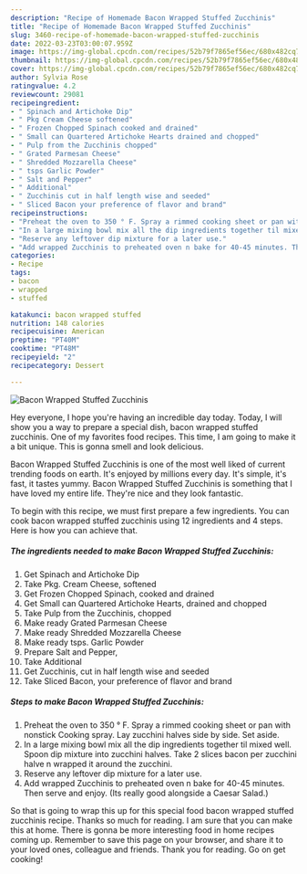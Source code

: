 ```yaml
---
description: "Recipe of Homemade Bacon Wrapped Stuffed Zucchinis"
title: "Recipe of Homemade Bacon Wrapped Stuffed Zucchinis"
slug: 3460-recipe-of-homemade-bacon-wrapped-stuffed-zucchinis
date: 2022-03-23T03:00:07.959Z
image: https://img-global.cpcdn.com/recipes/52b79f7865ef56ec/680x482cq70/bacon-wrapped-stuffed-zucchinis-recipe-main-photo.jpg
thumbnail: https://img-global.cpcdn.com/recipes/52b79f7865ef56ec/680x482cq70/bacon-wrapped-stuffed-zucchinis-recipe-main-photo.jpg
cover: https://img-global.cpcdn.com/recipes/52b79f7865ef56ec/680x482cq70/bacon-wrapped-stuffed-zucchinis-recipe-main-photo.jpg
author: Sylvia Rose
ratingvalue: 4.2
reviewcount: 29081
recipeingredient:
- " Spinach and Artichoke Dip"
- " Pkg Cream Cheese softened"
- " Frozen Chopped Spinach cooked and drained"
- " Small can Quartered Artichoke Hearts drained and chopped"
- " Pulp from the Zucchinis chopped"
- " Grated Parmesan Cheese"
- " Shredded Mozzarella Cheese"
- " tsps Garlic Powder"
- " Salt and Pepper"
- " Additional"
- " Zucchinis cut in half length wise and seeded"
- " Sliced Bacon your preference of flavor and brand"
recipeinstructions:
- "Preheat the oven to 350 ° F. Spray a rimmed cooking sheet or pan with nonstick Cooking spray. Lay zucchini halves side by side. Set aside."
- "In a large mixing bowl mix all the dip ingredients together til mixed well. Spoon dip mixture into zucchini halves. Take 2 slices bacon per zucchini halve n wrapped it around the zucchini."
- "Reserve any leftover dip mixture for a later use."
- "Add wrapped Zucchinis to preheated oven n bake for 40-45 minutes. Then serve and enjoy. (Its really good alongside a Caesar Salad.)"
categories:
- Recipe
tags:
- bacon
- wrapped
- stuffed

katakunci: bacon wrapped stuffed 
nutrition: 148 calories
recipecuisine: American
preptime: "PT40M"
cooktime: "PT48M"
recipeyield: "2"
recipecategory: Dessert

---
```



![Bacon Wrapped Stuffed Zucchinis](https://img-global.cpcdn.com/recipes/52b79f7865ef56ec/680x482cq70/bacon-wrapped-stuffed-zucchinis-recipe-main-photo.jpg)

Hey everyone, I hope you're having an incredible day today. Today, I will show you a way to prepare a special dish, bacon wrapped stuffed zucchinis. One of my favorites food recipes. This time, I am going to make it a bit unique. This is gonna smell and look delicious.



Bacon Wrapped Stuffed Zucchinis is one of the most well liked of current trending foods on earth. It's enjoyed by millions every day. It's simple, it's fast, it tastes yummy. Bacon Wrapped Stuffed Zucchinis is something that I have loved my entire life. They're nice and they look fantastic.


To begin with this recipe, we must first prepare a few ingredients. You can cook bacon wrapped stuffed zucchinis using 12 ingredients and 4 steps. Here is how you can achieve that.

<!--inarticleads1-->

##### The ingredients needed to make Bacon Wrapped Stuffed Zucchinis:

1. Get  Spinach and Artichoke Dip
1. Take  Pkg. Cream Cheese, softened
1. Get  Frozen Chopped Spinach, cooked and drained
1. Get  Small can Quartered Artichoke Hearts, drained and chopped
1. Take  Pulp from the Zucchinis, chopped
1. Make ready  Grated Parmesan Cheese
1. Make ready  Shredded Mozzarella Cheese
1. Make ready  tsps. Garlic Powder
1. Prepare  Salt and Pepper,
1. Take  Additional
1. Get  Zucchinis, cut in half length wise and seeded
1. Take  Sliced Bacon, your preference of flavor and brand




<!--inarticleads2-->

##### Steps to make Bacon Wrapped Stuffed Zucchinis:

1. Preheat the oven to 350 ° F. Spray a rimmed cooking sheet or pan with nonstick Cooking spray. Lay zucchini halves side by side. Set aside.
1. In a large mixing bowl mix all the dip ingredients together til mixed well. Spoon dip mixture into zucchini halves. Take 2 slices bacon per zucchini halve n wrapped it around the zucchini.
1. Reserve any leftover dip mixture for a later use.
1. Add wrapped Zucchinis to preheated oven n bake for 40-45 minutes. Then serve and enjoy. (Its really good alongside a Caesar Salad.)




So that is going to wrap this up for this special food bacon wrapped stuffed zucchinis recipe. Thanks so much for reading. I am sure that you can make this at home. There is gonna be more interesting food in home recipes coming up. Remember to save this page on your browser, and share it to your loved ones, colleague and friends. Thank you for reading. Go on get cooking!
